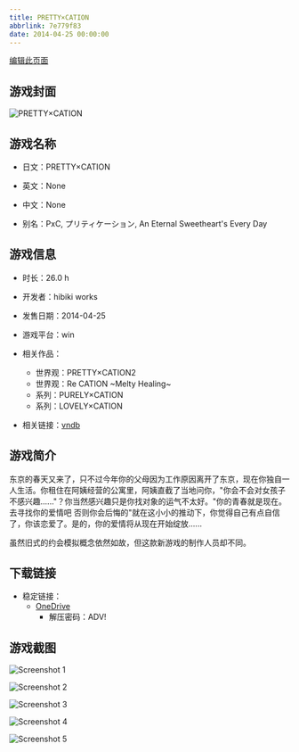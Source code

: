 ```yaml
---
title: PRETTY×CATION
abbrlink: 7e779f83
date: 2014-04-25 00:00:00
---
```

[编辑此页面](https://github.com/ACG-3/ADV3-source/blob/main/source/_posts/games/PRETTY%C3%97CATION.md)

## 游戏封面

![PRETTY×CATION](https://pan.timero.xyz/onedrive/img_lib_001/PRETTY%C3%97CATION_cover.avif)


## 游戏名称

- 日文：PRETTY×CATION
- 英文：None
- 中文：None

- 别名：PxC, プリティケーション, An Eternal Sweetheart's Every Day


## 游戏信息

- 时长：26.0 h
- 开发者：hibiki works
- 发售日期：2014-04-25
- 游戏平台：win
- 相关作品：
   - 世界观：PRETTY×CATION2
   - 世界观：Re CATION ~Melty Healing~
   - 系列：PURELY×CATION
   - 系列：LOVELY×CATION

- 相关链接：[vndb](https://vndb.org/v14005)


## 游戏简介

东京的春天又来了，只不过今年你的父母因为工作原因离开了东京，现在你独自一人生活。你租住在阿姨经营的公寓里，阿姨直截了当地问你，"你会不会对女孩子不感兴趣......"？你当然感兴趣只是你找对象的运气不太好。"你的青春就是现在。去寻找你的爱情吧 否则你会后悔的"就在这小小的推动下，你觉得自己有点自信了，你该恋爱了。是的，你的爱情将从现在开始绽放......

虽然旧式的约会模拟概念依然如故，但这款新游戏的制作人员却不同。




## 下载链接

- 稳定链接：
    - [OneDrive](https://pan.timero.xyz/onedrive/adv_lib_001/PRETTY%C3%97CATION)
        - 解压密码：ADV!



## 游戏截图


![Screenshot 1](https://pan.timero.xyz/onedrive/img_lib_001/PRETTY%C3%97CATION_Screenshot_1.avif)

![Screenshot 2](https://pan.timero.xyz/onedrive/img_lib_001/PRETTY%C3%97CATION_Screenshot_2.avif)

![Screenshot 3](https://pan.timero.xyz/onedrive/img_lib_001/PRETTY%C3%97CATION_Screenshot_3.avif)

![Screenshot 4](https://pan.timero.xyz/onedrive/img_lib_001/PRETTY%C3%97CATION_Screenshot_4.avif)

![Screenshot 5](https://pan.timero.xyz/onedrive/img_lib_001/PRETTY%C3%97CATION_Screenshot_5.avif)

